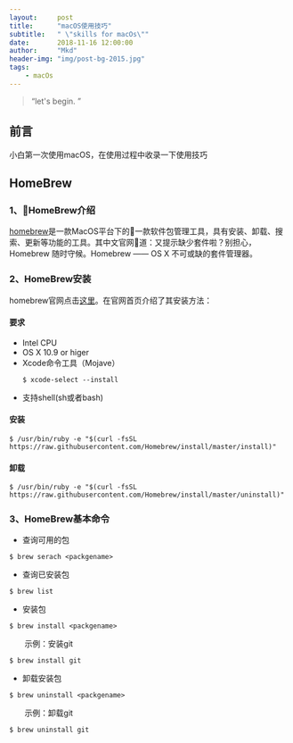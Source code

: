 ```yaml
---
layout:     post
title:      "macOS使用技巧"
subtitle:   " \"skills for macOs\""
date:       2018-11-16 12:00:00
author:     "Mkd"
header-img: "img/post-bg-2015.jpg"
tags:
    - macOs
---
```


> “let's begin. ”

## 前言  
小白第一次使用macOS，在使用过程中收录一下使用技巧  
## HomeBrew
### 1、HomeBrew介绍   
[homebrew](https://brew.sh/index_zh-cn)是一款MacOS平台下的一款软件包管理工具，具有安装、卸载、搜索、更新等功能的工具。其中文官网道：又提示缺少套件啦？别担心，Homebrew 随时守候。Homebrew —— OS X 不可或缺的套件管理器。
### 2、HomeBrew安装
homebrew官网点击[这里](https://brew.sh/index_zh-cn)。在官网首页介绍了其安装方法： 
#### 要求
- Intel CPU
- OS X 10.9 or higer
- Xcode命令工具（Mojave）
    ```
    $ xcode-select --install
    ```
- 支持shell(sh或者bash)
#### 安装
```
$ /usr/bin/ruby -e "$(curl -fsSL https://raw.githubusercontent.com/Homebrew/install/master/install)" 
```
#### 卸载  
```
$ /usr/bin/ruby -e "$(curl -fsSL https://raw.githubusercontent.com/Homebrew/install/master/uninstall)"
```
### 3、HomeBrew基本命令
- 查询可用的包
```
$ brew serach <packgename>
```
- 查询已安装包
```
$ brew list
```
- 安装包
```
$ brew install <packgename>
```
&#160;&#160;&#160;&#160;&#160;&#160;&#160;示例：安装git
```
$ brew install git
```
- 卸载安装包
```
$ brew uninstall <packgename>
```
&#160;&#160;&#160;&#160;&#160;&#160;&#160;示例：卸载git
```
$ brew uninstall git
```